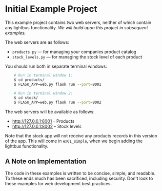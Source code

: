 Initial Example Project
=======================

This example project contains two web servers, 
neither of which contain any lightbus functionality.
*We will build upon this project in subsequent examples.*

The web servers are as follows:

* ``products.py`` — for managing your companies product catalog
* ``stock_levels.py`` — for managing the stock level of each product

You should run both in separate terminal windows:
    
```bash
    # Run in terminal window 1:
    $ cd products/
    $ FLASK_APP=web.py flask run --port=8001
     
    # Run in terminal window 2:
    $ cd stock/
    $ FLASK_APP=web.py flask run --port=8002
```

The web servers will be available as follows:

* http://127.0.0.1:8001 – Products
* http://127.0.0.1:8002 – Stock levels

Note that the stock app will not receive any products records 
in this version of the app. This will come in ``ex01_simple``, 
when we begin adding the lightbus functionality.

A Note on Implementation
------------------------

The code in these examples is written to be concise, simple, and 
readable. To these ends much has been sacrificed, including security.
Don't look to these examples for web development best practices.
